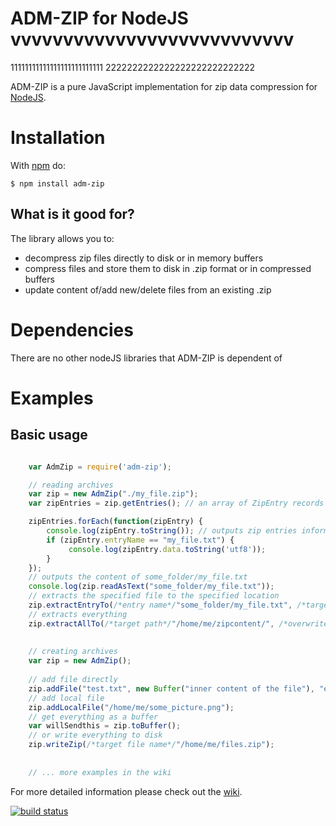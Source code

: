 # ADM-ZIP for NodeJS vvvvvvvvvvvvvvvvvvvvvvvvvvv
11111111111111111111111111
2222222222222222222222222222

ADM-ZIP is a pure JavaScript implementation for zip data compression for [NodeJS](http://nodejs.org/). 

# Installation

With [npm](http://npmjs.org) do:

    $ npm install adm-zip
	
## What is it good for?
The library allows you to:

* decompress zip files directly to disk or in memory buffers
* compress files and store them to disk in .zip format or in compressed buffers
* update content of/add new/delete files from an existing .zip

# Dependencies
There are no other nodeJS libraries that ADM-ZIP is dependent of

# Examples

## Basic usage
```javascript

	var AdmZip = require('adm-zip');

	// reading archives
	var zip = new AdmZip("./my_file.zip");
	var zipEntries = zip.getEntries(); // an array of ZipEntry records

	zipEntries.forEach(function(zipEntry) {
	    console.log(zipEntry.toString()); // outputs zip entries information
		if (zipEntry.entryName == "my_file.txt") {
		     console.log(zipEntry.data.toString('utf8')); 
		}
	});
	// outputs the content of some_folder/my_file.txt
	console.log(zip.readAsText("some_folder/my_file.txt")); 
	// extracts the specified file to the specified location
	zip.extractEntryTo(/*entry name*/"some_folder/my_file.txt", /*target path*/"/home/me/tempfolder", /*maintainEntryPath*/false, /*overwrite*/true);
	// extracts everything
	zip.extractAllTo(/*target path*/"/home/me/zipcontent/", /*overwrite*/true);
	
	
	// creating archives
	var zip = new AdmZip();
	
	// add file directly
	zip.addFile("test.txt", new Buffer("inner content of the file"), "entry comment goes here");
	// add local file
	zip.addLocalFile("/home/me/some_picture.png");
	// get everything as a buffer
	var willSendthis = zip.toBuffer();
	// or write everything to disk
	zip.writeZip(/*target file name*/"/home/me/files.zip");
	
	
	// ... more examples in the wiki
```

For more detailed information please check out the [wiki](https://github.com/cthackers/adm-zip/wiki).

[![build status](https://secure.travis-ci.org/cthackers/adm-zip.png)](http://travis-ci.org/cthackers/adm-zip)
